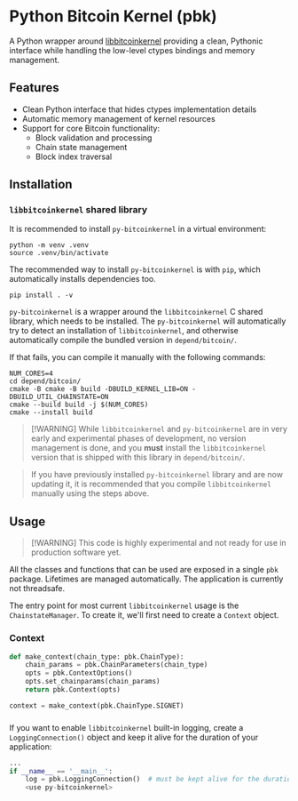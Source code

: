 # Python Bitcoin Kernel (pbk)

A Python wrapper around
[libbitcoinkernel](https://github.com/bitcoin/bitcoin/issues/27587)
providing a clean, Pythonic interface while handling the low-level
ctypes bindings and memory management.

## Features

- Clean Python interface that hides ctypes implementation details
- Automatic memory management of kernel resources
- Support for core Bitcoin functionality:
  - Block validation and processing
  - Chain state management
  - Block index traversal

## Installation

### `libbitcoinkernel` shared library

It is recommended to install `py-bitcoinkernel` in a virtual
environment:
```
python -m venv .venv
source .venv/bin/activate
```

The recommended way to install `py-bitcoinkernel` is with `pip`, which
automatically installs dependencies too.
```
pip install . -v
```

`py-bitcoinkernel` is a wrapper around the `libbitcoinkernel` C shared
library, which needs to be installed. The `py-bitcoinkernel` will
automatically try to detect an installation of `libbitcoinkernel`, and
otherwise automatically compile the bundled version in
`depend/bitcoin/`.

If that fails, you can compile it manually with the following commands:

```
NUM_CORES=4
cd depend/bitcoin/
cmake -B cmake -B build -DBUILD_KERNEL_LIB=ON -DBUILD_UTIL_CHAINSTATE=ON
cmake --build build -j $(NUM_CORES)
cmake --install build
```


> [!WARNING] While `libbitcoinkernel` and `py-bitcoinkernel` are in very
> early and experimental phases of development, no version management is
> done, and you **must** install the `libbitcoinkernel` version that is
> shipped with this library in `depend/bitcoin/`.

> If you have previously installed `py-bitcoinkernel` library and are now
> updating it, it is recommended that you compile `libbitcoinkernel` manually using the steps above.


## Usage

> [!WARNING] This code is highly experimental and not ready for use in
> production software yet.

All the classes and functions that can be used are exposed in a single
`pbk` package. Lifetimes are managed automatically. The application is
currently not threadsafe.

The entry point for most current `libbitcoinkernel` usage is the
`ChainstateManager`. To create it, we'll first need to create a
`Context` object.

### Context

```py
def make_context(chain_type: pbk.ChainType):
    chain_params = pbk.ChainParameters(chain_type)
    opts = pbk.ContextOptions()
    opts.set_chainparams(chain_params)
    return pbk.Context(opts)

context = make_context(pbk.ChainType.SIGNET)
```

### 

If you want to enable `libbitcoinkernel` built-in logging, create a
`LoggingConnection()` object and keep it alive for the duration of your
application:

```py
...
if __name__ == '__main__':
    log = pbk.LoggingConnection()  # must be kept alive for the duration of the application
    <use py-bitcoinkernel>
```
